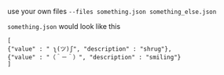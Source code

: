 use your own files `--files something.json something_else.json`

`something.json` would look like this
```
[
{"value" : " ʅ(ツ)ʃ", "description" : "shrug"},
{"value" : "（＾－＾）", "description" : "smiling"}
]
```